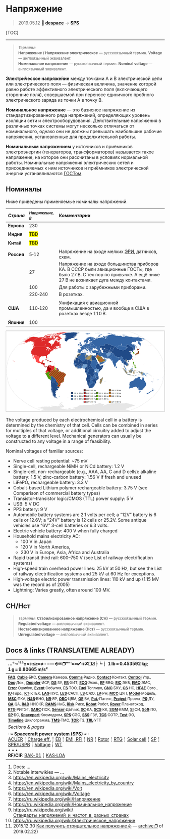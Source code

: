 # Напряжение
> 2019.05.12 **[🚀](../index/index.md) [despace](index.md)** → **[SPS](sps.md)**

[TOC]

---

> <small>*Термины:*  
> **Напряжение / Напряжение электрическое** — русскоязычный термин. **Voltage** — англоязычный эквивалент.</small>  
> <small>**Номинальное напряжение** — русскоязычный термин. **Nominal voltage** — англоязычный эквивалент.</small>

**Электри́ческое напряже́ние** между точками A и B электрической цепи или электрического поля — физическая величина, значение которой равно работе эффективного электрического поля (включающего сторонние поля), совершаемой при переносе единичного пробного электрического заряда из точки A в точку B.

**Номинальное напряжение** — это базисное напряжение из стандартизированного ряда напряжений, определяющих уровень изоляции сети и электрооборудования. Действительные напряжения в различных точках системы могут несколько отличаться от номинального, однако они не должны превышать наибольшие рабочие напряжения, установленные для продолжительной работы.

**Номинальным напряжением** у источников и приёмников электроэнергии (генераторов, трансформаторов) называется такое напряжение, на которое они рассчитаны в условиях нормальной работы. Номинальные напряжения электрических сетей и присоединяемых к ним источников и приёмников электрической энергии устанавливаются [ГОСТом](doc.md).



## Номиналы
Ниже приведены применяемые номиналы напряжений.

|*Страна*| <small>*Напряжение, В*</small> |*Комментарии*|
|:--|:--|:--|
|**Европа**  |  230  |  |
||||
|**Индия**  |  <mark>TBD</mark>  |  |
||||
|**Китай**  |  <mark>TBD</mark>  |  |
||||
|**Россия**  |  5‑12  | Напряжение на входе мелких [ЭРИ](elc.md), датчиков, схем.  |
|  |  27  | Напряжение на входе большинства приборов КА. В СССР были авиационные ГОСТы, где было 27 В. С тех пор по привычке. А ещё ниже 27 В не возникает дуга между контактами.  |
|  |  100  | Для работы с зарубежными приборами.  |
|  |  220‑240  | В розетках.  |
||||
|**США**  |  110‑120  | Унификация с авиационной промышленностью, да и вообще в США в розетках везде 110 В.  |
||||
|**Япония**  | 100  |  |

![](f/sps/world_map_of_mains_voltages_and_frequencies_detailed.png)

The voltage produced by each electrochemical cell in a battery is determined by the chemistry of that cell. Cells can be combined in series for multiples of that voltage, or additional circuitry added to adjust the voltage to a different level. Mechanical generators can usually be constructed to any voltage in a range of feasibility.

Nominal voltages of familiar sources:

   - Nerve cell resting potential: ~75 mV
   - Single-cell, rechargeable NiMH or NiCd battery: 1.2 V
   - Single-cell, non-rechargeable (e.g., AAA, AA, C and D cells): alkaline battery: 1.5 V; zinc-carbon battery: 1.56 V if fresh and unused
   - LiFePO₄ rechargeable battery: 3.3 V
   - Cobalt-based Lithium polymer rechargeable battery: 3.75 V (see Comparison of commercial battery types)
   - Transistor-transistor logic/CMOS (TTL) power supply: 5 V
   - USB: 5 V DC
   - PP3 battery: 9 V
   - Automobile battery systems are 2.1 volts per cell; a “12V” battery is 6 cells or 12.6V; a “24V” battery is 12 cells or 25.2V. Some antique vehicles use “6V” 3-cell batteries or 6.3 volts.
   - Electric vehicle battery: 400 V when fully charged
   - Household mains electricity AC:
      - 100 V in Japan
       - 120 V in North America,
       - 230 V in Europe, Asia, Africa and Australia
   - Rapid transit third rail: 600–750 V (see List of railway electrification systems)
   - High‑speed train overhead power lines: 25 kV at 50 Hz, but see the List of railway electrification systems and 25 kV at 60 Hz for exceptions.
   - High‑voltage electric power transmission lines: 110 kV and up (1.15 MV was the record as of 2005)
   - Lightning: Varies greatly, often around 100 MV.



## СН/Нст
> <small>*Термины:*</small>
> <small>**Стабилизированное напряжение (СН)** — русскоязычный термин. **Regulated voltage** — англоязычный эквивалент.</small>  
> <small>**Нестабилизированное напряжение (Нст)** — русскоязычный термин. **Unregulated voltage** — англоязычный эквивалент.</small>



<p style="page-break-after:always"> </p>

## Docs & links (TRANSLATEME ALREADY)
|…°·•¹²³±×÷≤≥≈≠ ‑ −— ⎆✉ ❐“”’«»✔→✘☐☑├┕┆ 1 lb = 0.453592 kg; 1 g = 9.80665 m/s²|
|:--|
|<small>**[FAQ](faq.md)**, **[Cable](cable.md)**·БКС, **[Camera](camera.md)**·Камера, **[Comms](comms.md)**·Радио, **[Contact](contact.md)**·Контакт, **[Control](control.md)**·Упр., **[Doc](doc.md)**·Док., **[Doppler](doppler.md)**·ИСР, **[DS](ds.md)**·ЗУ, **[EB](eb.md)**·ХИТ, **[ECO](ecology.md)**·Экол., **[EF](ef.md)**·ВВФ, **[ElC](elc.md)**·ЭКБ, **[EMC](emc.md)**·ЭМС, **[Error](error.md)**·Ошибки, **[Event](event.md)**·События, **[FS](fs.md)**·ТЭО, **[Fuel](fuel.md)**·Топливо, **[GNC](gnc.md)**·БКУ, **[GS](scs.md)**·НС, **[HF&E](hfe.md)**·Эрго., **[IU](iu.md)**·Гиро., **[KT](kt.md)**·КТЕХ, **[LAG](lag.md)**·ПУC, **[LES](les.md)**·САСП, **[LS](ls.md)**·СЖО, **[LV](lv.md)**·РН, **[MCC](mcc.md)**·ЦУП, **[Model](model.md)**·Модель, **[MSC](sc.md)**·ПКА, **[N&B](nnb.md)**·БНО, **[NR](nr.md)**·ЯР, **[OBC](obc.md)**·ЦВМ, **[OE](oe.md)**·БА, **[Pat.](патент.md)**·Патент, **[Project](project.md)**·Проект, **[PS](ps.md)**·ДУ, **[QA](quality.md)**·QA, **[R&D](rnd.md)**·НИОКР, **[RAMS](rams.md)**·НиБ, **[Risk](risk.md)**·Риск, **[Robot](robotics.md)**·Робот, **[Rover](rover.md)**·Планетоход, **[RTG](rtg.md)**·РИТЭГ, **[SARC](sarc.md)**·ПСК, **[Sensor](sensor.md)**·Датчик, **[SC](sc.md)**·КА, **[SCS](scs.md)**·КК, **[SGM](sgm.md)**·КММ, **[SI](si.md)**·СИ, **[Soft](soft.md)**·ПО, **[SP](sp.md)**·БС, **[Spaceport](spaceport.md)**·Космодром, **[SPS](sps.md)**·СЭС, **[SSS](sss.md)**·ГЗУ, **[TCS](tcs.md)**·СОТР, **[Test](test.md)**·ЭО, **[Timeline](timeline.md)**·Циклограмма, **[TMS](tms.md)**·ТМС, **[TOR](tor.md)**·ТЗ, **[TRL](trl.md)**·УГТ</small>|
|*Sections & pages*|
|**··• [Spacecraft power system (SPS)](sps.md) •··**<br> [ACUER](acuer.md) ┊ [Charge eff.](charge_eff.md) ┊ [EB](eb.md) ┊ [EMI, RFI](emi.md) ┊ [NR](nr.md) ┊ [Rotor](rotor.md) ┊ [RTG](rtg.md) ┊ [Solar cell](solar_cell.md) ┊ [SP](sp.md) ┊ [SPB/USPB](suspb.md) ┊ [Voltage](voltage.md) ┊ [WT](wt.md)<br>• • •<br> **RF/CIF:** [BAK-01](bak_01.md) ┊ [KAS‑LOA](kas_loa.md)|

   1. Docs: …
   1. Notable interwikies — …
   1. <https://en.wikipedia.org/wiki/Mains_electricity>
   1. <https://en.wikipedia.org/wiki/Mains_electricity_by_country>
   1. <https://en.wikipedia.org/wiki/Volt>
   1. <https://en.wikipedia.org/wiki/Voltage>
   1. <https://ru.wikipedia.org/wiki/Напряжение>
   1. <https://ru.wikipedia.org/wiki/Номинальное_напряжение>
   1. <https://ru.wikipedia.org/wiki/Стандарты_напряжений_и_частот_в_разных_странах>
   1. <https://ru.wikipedia.org/wiki/Электрическое_напряжение>
   1. 2015.12.30 [Как получить отрицательное напряжение ⎆](https://hubstub.ru/circuit-design/109-kak-poluchit-otricatelnogo-napryazheniya.html) — [archive ❐](f/archive/20151230_1.pdf) of 2019.02.22)
